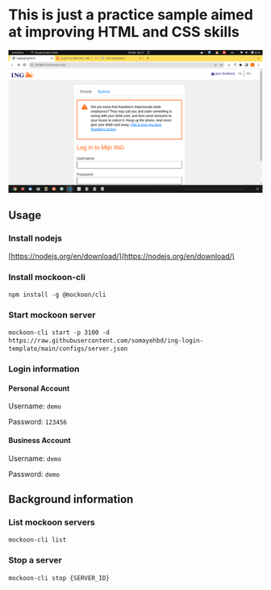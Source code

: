 # This is just a practice sample aimed at improving HTML and CSS skills

![](./docs/screenshot.png)

## Usage

### Install nodejs
[https://nodejs.org/en/download/](https://nodejs.org/en/download/)

### Install mockoon-cli
```
npm install -g @mockoon/cli
```

### Start mockoon server
```
mockoon-cli start -p 3100 -d https://raw.githubusercontent.com/somayehbd/ing-login-template/main/configs/server.json
```

### Login information

#### Personal Account

Username: `demo`

Password: `123456`

#### Business Account

Username: `demo`

Password: `demo`

## Background information

### List mockoon servers
```
mockoon-cli list
```

### Stop a server
```
mockoon-cli stop {SERVER_ID}
```

